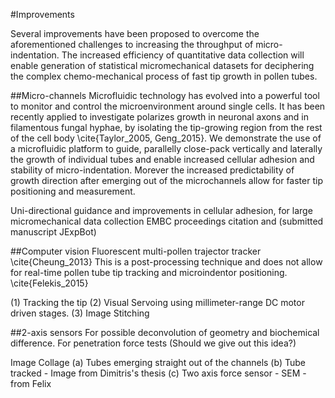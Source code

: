 #Improvements

Several improvements have been proposed to overcome the aforementioned challenges to increasing the throughput of micro-indentation. The increased efficiency of quantitative data collection will enable generation of statistical micromechanical datasets for deciphering the complex chemo-mechanical process of fast tip growth in pollen tubes. 

##Micro-channels
Microfluidic technology has evolved into a powerful tool to monitor and control the microenvironment around single cells. It has been recently applied to investigate polarizes growth in neuronal axons and in filamentous fungal hyphae, by isolating the tip-growing region from the rest of the cell body \cite{Taylor_2005, Geng_2015}. We demonstrate the use of a microfluidic platform to guide, parallelly close-pack vertically and laterally the growth of individual tubes and enable increased cellular adhesion and stability of micro-indentation. Morever the increased predictability of growth direction after emerging out of the microchannels allow for faster tip positioning and measurement.

Uni-directional guidance and improvements in cellular adhesion, for large micromechanical data collection
EMBC proceedings citation and (submitted manuscript JExpBot)

##Computer vision
Fluorescent multi-pollen trajector tracker \cite{Cheung_2013} 
This is a post-processing technique and does not allow for real-time pollen tube tip tracking and microindentor positioning. 
\cite{Felekis_2015}

(1) Tracking the tip
(2) Visual Servoing using millimeter-range DC motor driven stages. 
(3) Image Stitching

##2-axis sensors
For possible deconvolution of geometry and biochemical difference. 
For penetration force tests (Should we give out this idea?) 

Image Collage (a) Tubes emerging straight out of the channels (b) Tube tracked - Image from Dimitris's thesis (c) Two axis force sensor - SEM - from Felix